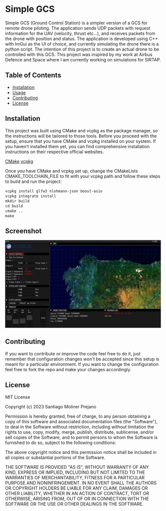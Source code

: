 # Simple GCS

Simple GCS (Ground Control Station) is a simpler version of a GCS for remote drone piloting. The application sends UDP packets with request information for the UAV (velocity, thrust etc…), and receives packets from the drone with position and status. The application is developed using C++ with ImGui as the UI of choice, and currently simulating the drone there is a python script. The intention of this project is to create an actual drone to be controlled with this GCS. This project was inspired by my work at Airbus Defence and Space where I am currently working on simulations for SIRTAP.

## Table of Contents

- [Installation](#installation)
- [Usage](#usage)
- [Contributing](#contributing)
- [License](#license)

## Installation

This project was built using CMake and vcpkg as the package manager, so the instructions will be tailored to those tools. Before you proceed with the setup, ensure that you have CMake and vcpkg installed on your system. If you haven't installed them yet, you can find comprehensive installation instructions on their respective official websites.

[CMake](https://cmake.org/download/)
[vcpkg](https://vcpkg.io/en/getting-started)

Once you have CMake and vcpkg set up, change the CMakeLists CMAKE_TOOLCHAIN_FILE to fit with your vcpkg path and follow these steps to build and run the project:

```
vcpkg install glfw3 nlohmann-json boost-asio
vcpkg integrate install
mkdir build
cd build
cmake ..
make
```

## Screenshot

![Screenshot](images/Screenshot.png)

## Contributing

If you want to contribute or improve the code feel free to do it, just remember that configuration changes won't be accepted since this setup is meant for a particular environment. If you want to change the configuration feel free to fork the repo and make your changes accordingly.

## License

MIT License

Copyright (c) 2023 Santiago Moliner Prejano

Permission is hereby granted, free of charge, to any person obtaining a copy
of this software and associated documentation files (the "Software"), to deal
in the Software without restriction, including without limitation the rights
to use, copy, modify, merge, publish, distribute, sublicense, and/or sell
copies of the Software, and to permit persons to whom the Software is
furnished to do so, subject to the following conditions:

The above copyright notice and this permission notice shall be included in all
copies or substantial portions of the Software.

THE SOFTWARE IS PROVIDED "AS IS", WITHOUT WARRANTY OF ANY KIND, EXPRESS OR
IMPLIED, INCLUDING BUT NOT LIMITED TO THE WARRANTIES OF MERCHANTABILITY,
FITNESS FOR A PARTICULAR PURPOSE AND NONINFRINGEMENT. IN NO EVENT SHALL THE
AUTHORS OR COPYRIGHT HOLDERS BE LIABLE FOR ANY CLAIM, DAMAGES OR OTHER
LIABILITY, WHETHER IN AN ACTION OF CONTRACT, TORT OR OTHERWISE, ARISING FROM,
OUT OF OR IN CONNECTION WITH THE SOFTWARE OR THE USE OR OTHER DEALINGS IN THE
SOFTWARE.
